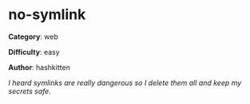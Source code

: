 no-symlink
============

**Category**: web

**Difficulty**: easy

**Author**: hashkitten

_I heard symlinks are really dangerous so I delete them all and keep my secrets safe._
